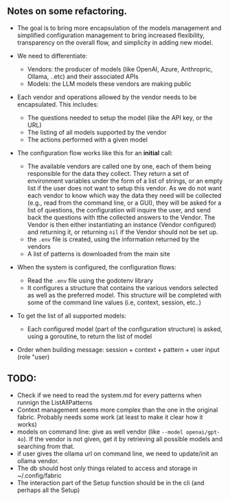 ## Notes on some refactoring.

- The goal is to bring more encapsulation of the models management and simplified configuration management to bring increased flexibility, transparency on the overall flow, and simplicity in adding new model.
- We need to differentiate:
  - Vendors: the producer of models (like OpenAI, Azure, Anthropric, Ollama, ..etc) and their associated APIs
  - Models: the LLM models these vendors are making public
- Each vendor and operations allowed by the vendor needs to be encapsulated. This includes:
  - The questions needed to setup the model (like the API key, or the URL)
  - The listing of all models supported by the vendor
  - The actions performed with a given model

- The configuration flow works like this for an **initial** call:
  - The available vendors are called one by one, each of them being responsible for the data they collect. They return a set of environment variables under the form of a list of strings, or an empty list if the user does not want to setup this vendor. As we do not want each vendor to know which way the data they need will be collected (e.g., read from the command line, or a GUI), they will be asked for a list of questions, the configuration will inquire the user, and send back the questions with tthe collected answers to the Vendor. The Vendor is then either instantiating an instance (Vendor configured) and returning it, or returning `nil` if the Vendor should not be set up.
  - the `.env` file is created, using the information returned by the vendors
  - A list of patterns is downloaded from the main site

- When the system is configured, the configuration flows:
  - Read the `.env` file using the godotenv library
  - It configures a structure that contains the various vendors selected as well as the preferred model. This structure will be completed with some of the command line values (i.e, context, session, etc..)

- To get the list of all supported models:
  - Each configured model (part of the configuration structure) is asked, using a goroutine, to return the list of model

- Order when building message: session + context + pattern + user input (role "user)


## TODO:
- Check if we need to read the system.md for every patterns when runnign the ListAllPatterns
- Context management seems more complex than the one in the original fabric. Probably needs some work (at least to make it clear how it works)
- models on command line: give as well vendor (like `--model openai/gpt-4o`). If the vendor is not given, get it by retrieving all possible models and searching from that.
- if user gives the ollama url on command line, we need to update/init an ollama vendor.
- The db should host only things related to access and storage in ~/.config/fabric
- The interaction part of the Setup function should be in the cli (and perhaps all the Setup)
